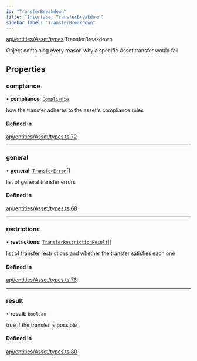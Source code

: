 ```yaml
---
id: "TransferBreakdown"
title: "Interface: TransferBreakdown"
sidebar_label: "TransferBreakdown"
---
```


[api/entities/Asset/types](../../../../../../modules/API/Entities/Asset/Types/Types.md).TransferBreakdown

Object containing every reason why a specific Asset transfer would fail

## Properties

### compliance

• **compliance**: [`Compliance`](../../../../../Types/Compliance/Compliance.md)

how the transfer adheres to the asset's compliance rules

#### Defined in

[api/entities/Asset/types.ts:72](https://github.com/PolymeshAssociation/polymesh-sdk/blob/2c78f6c34/src/api/entities/Asset/types.ts#L72)

___

### general

• **general**: [`TransferError`](../../../../../../enums/Types/TransferError/TransferError.md)[]

list of general transfer errors

#### Defined in

[api/entities/Asset/types.ts:68](https://github.com/PolymeshAssociation/polymesh-sdk/blob/2c78f6c34/src/api/entities/Asset/types.ts#L68)

___

### restrictions

• **restrictions**: [`TransferRestrictionResult`](../TransferRestrictionResult/TransferRestrictionResult.md)[]

list of transfer restrictions and whether the transfer satisfies each one

#### Defined in

[api/entities/Asset/types.ts:76](https://github.com/PolymeshAssociation/polymesh-sdk/blob/2c78f6c34/src/api/entities/Asset/types.ts#L76)

___

### result

• **result**: `boolean`

true if the transfer is possible

#### Defined in

[api/entities/Asset/types.ts:80](https://github.com/PolymeshAssociation/polymesh-sdk/blob/2c78f6c34/src/api/entities/Asset/types.ts#L80)
